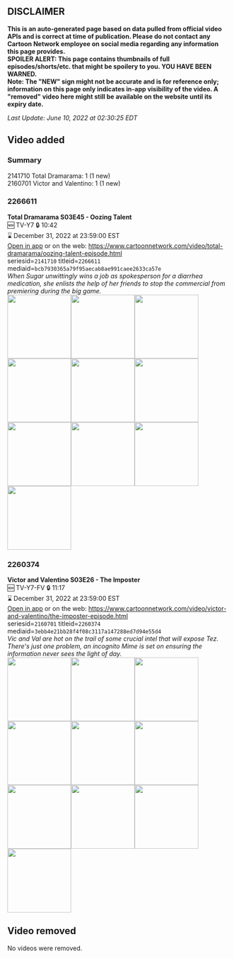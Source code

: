 ## DISCLAIMER
**This is an auto-generated page based on data pulled from official video APIs and is correct at time of publication. Please do not contact any Cartoon Network employee on social media regarding any information this page provides.**  
**SPOILER ALERT: This page contains thumbnails of full episodes/shorts/etc. that might be spoilery to you. YOU HAVE BEEN WARNED.**  
**Note: The "NEW" sign might not be accurate and is for reference only; information on this page only indicates in-app visibility of the video. A "removed" video here might still be available on the website until its expiry date.**  

_Last Update: June 10, 2022 at 02:30:25 EDT_
## Video added
### Summary
2141710 Total Dramarama: 1 (1 new)  
2160701 Victor and Valentino: 1 (1 new)  
### 2266611
**Total Dramarama S03E45 - Oozing Talent**  
🆕 TV-Y7 🔒 10:42  
⌛ December 31, 2022 at 23:59:00 EST  
[Open in app](https://cnvideo.sercomkc.org/redirector.html?type=cnapp&seriesid=2141710&titleid=2266611&mediaid=bcb7930365a79f95aecab8ae991caee2633ca57e) or on the web: https://www.cartoonnetwork.com/video/total-dramarama/oozing-talent-episode.html  
seriesid=`2141710` titleid=`2266611` mediaid=`bcb7930365a79f95aecab8ae991caee2633ca57e`  
_When Sugar unwittingly wins a job as spokesperson for a diarrhea medication, she enlists the help of her friends to stop the commercial from premiering during the big game._  
<a href="https://s3.amazonaws.com/cartoonorchestrator/2266611_001_1280x720.jpg"><img src="https://s3.amazonaws.com/cartoonorchestrator/2266611_001_640x360.jpg" height="144px" /></a><a href="https://s3.amazonaws.com/cartoonorchestrator/2266611_002_1280x720.jpg"><img src="https://s3.amazonaws.com/cartoonorchestrator/2266611_002_640x360.jpg" height="144px" /></a><a href="https://s3.amazonaws.com/cartoonorchestrator/2266611_003_1280x720.jpg"><img src="https://s3.amazonaws.com/cartoonorchestrator/2266611_003_640x360.jpg" height="144px" /></a><a href="https://s3.amazonaws.com/cartoonorchestrator/2266611_004_1280x720.jpg"><img src="https://s3.amazonaws.com/cartoonorchestrator/2266611_004_640x360.jpg" height="144px" /></a><a href="https://s3.amazonaws.com/cartoonorchestrator/2266611_005_1280x720.jpg"><img src="https://s3.amazonaws.com/cartoonorchestrator/2266611_005_640x360.jpg" height="144px" /></a><a href="https://s3.amazonaws.com/cartoonorchestrator/2266611_006_1280x720.jpg"><img src="https://s3.amazonaws.com/cartoonorchestrator/2266611_006_640x360.jpg" height="144px" /></a><a href="https://s3.amazonaws.com/cartoonorchestrator/2266611_007_1280x720.jpg"><img src="https://s3.amazonaws.com/cartoonorchestrator/2266611_007_640x360.jpg" height="144px" /></a><a href="https://s3.amazonaws.com/cartoonorchestrator/2266611_008_1280x720.jpg"><img src="https://s3.amazonaws.com/cartoonorchestrator/2266611_008_640x360.jpg" height="144px" /></a><a href="https://s3.amazonaws.com/cartoonorchestrator/2266611_009_1280x720.jpg"><img src="https://s3.amazonaws.com/cartoonorchestrator/2266611_009_640x360.jpg" height="144px" /></a><a href="https://s3.amazonaws.com/cartoonorchestrator/2266611_010_1280x720.jpg"><img src="https://s3.amazonaws.com/cartoonorchestrator/2266611_010_640x360.jpg" height="144px" /></a>
### 2260374
**Victor and Valentino S03E26 - The Imposter**  
🆕 TV-Y7-FV 🔒 11:17  
⌛ December 31, 2022 at 23:59:00 EST  
[Open in app](https://cnvideo.sercomkc.org/redirector.html?type=cnapp&seriesid=2160701&titleid=2260374&mediaid=3ebb4e21bb28f4f08c3117a147288ed7d94e55d4) or on the web: https://www.cartoonnetwork.com/video/victor-and-valentino/the-imposter-episode.html  
seriesid=`2160701` titleid=`2260374` mediaid=`3ebb4e21bb28f4f08c3117a147288ed7d94e55d4`  
_Vic and Val are hot on the trail of some crucial intel that will expose Tez. There's just one problem, an incognito Mime is set on ensuring the information never sees the light of day._  
<a href="https://s3.amazonaws.com/cartoonorchestrator/2260374_001_1280x720.jpg"><img src="https://s3.amazonaws.com/cartoonorchestrator/2260374_001_640x360.jpg" height="144px" /></a><a href="https://s3.amazonaws.com/cartoonorchestrator/2260374_002_1280x720.jpg"><img src="https://s3.amazonaws.com/cartoonorchestrator/2260374_002_640x360.jpg" height="144px" /></a><a href="https://s3.amazonaws.com/cartoonorchestrator/2260374_003_1280x720.jpg"><img src="https://s3.amazonaws.com/cartoonorchestrator/2260374_003_640x360.jpg" height="144px" /></a><a href="https://s3.amazonaws.com/cartoonorchestrator/2260374_004_1280x720.jpg"><img src="https://s3.amazonaws.com/cartoonorchestrator/2260374_004_640x360.jpg" height="144px" /></a><a href="https://s3.amazonaws.com/cartoonorchestrator/2260374_005_1280x720.jpg"><img src="https://s3.amazonaws.com/cartoonorchestrator/2260374_005_640x360.jpg" height="144px" /></a><a href="https://s3.amazonaws.com/cartoonorchestrator/2260374_006_1280x720.jpg"><img src="https://s3.amazonaws.com/cartoonorchestrator/2260374_006_640x360.jpg" height="144px" /></a><a href="https://s3.amazonaws.com/cartoonorchestrator/2260374_007_1280x720.jpg"><img src="https://s3.amazonaws.com/cartoonorchestrator/2260374_007_640x360.jpg" height="144px" /></a><a href="https://s3.amazonaws.com/cartoonorchestrator/2260374_008_1280x720.jpg"><img src="https://s3.amazonaws.com/cartoonorchestrator/2260374_008_640x360.jpg" height="144px" /></a><a href="https://s3.amazonaws.com/cartoonorchestrator/2260374_009_1280x720.jpg"><img src="https://s3.amazonaws.com/cartoonorchestrator/2260374_009_640x360.jpg" height="144px" /></a><a href="https://s3.amazonaws.com/cartoonorchestrator/2260374_010_1280x720.jpg"><img src="https://s3.amazonaws.com/cartoonorchestrator/2260374_010_640x360.jpg" height="144px" /></a>
## Video removed
No videos were removed.  
